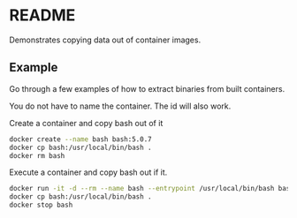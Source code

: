 # README
Demonstrates copying data out of container images.

## Example
Go through a few examples of how to extract binaries from built containers.  

You do not have to name the container.  The id will also work. 

Create a container and copy bash out of it
```sh
docker create --name bash bash:5.0.7
docker cp bash:/usr/local/bin/bash .
docker rm bash
```

Execute a container and copy bash out if it. 
```sh
docker run -it -d --rm --name bash --entrypoint /usr/local/bin/bash bash:5.0.7
docker cp bash:/usr/local/bin/bash .
docker stop bash
```


